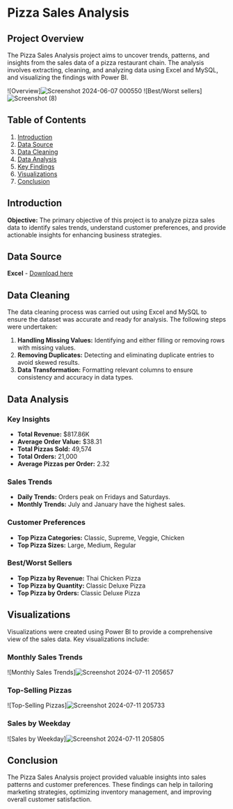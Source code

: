# Pizza Sales Analysis

## Project Overview

The Pizza Sales Analysis project aims to uncover trends, patterns, and insights from the sales data of a pizza restaurant chain. The analysis involves extracting, cleaning, and analyzing data using Excel and MySQL, and visualizing the findings with Power BI.

![Overview]![Screenshot 2024-06-07 000550](https://github.com/Sumaiyagh/Pizza_Sales_Analysis/assets/130544328/ef13aa43-0fc5-4680-bd41-8670a91acff4)
![Best/Worst sellers]
![Screenshot (8)](https://github.com/Sumaiyagh/Pizza_Sales_Analysis/assets/130544328/50ff4c5e-bfc7-4093-9525-4ee1fabd4bc1)


## Table of Contents

1. [Introduction](#introduction)
2. [Data Source](#data-source)
3. [Data Cleaning](#data-cleaning)
4. [Data Analysis](#data-analysis)
5. [Key Findings](#key-findings)
6. [Visualizations](#visualizations)
7. [Conclusion](#conclusion)


## Introduction

**Objective:** The primary objective of this project is to analyze pizza sales data to identify sales trends, understand customer preferences, and provide actionable insights for enhancing business strategies.

## Data Source

**Excel** - [Download here](https://github.com/Sumaiyagh/Pizza_Sales_Analysis/blob/main/pizza_sales_excel_file.xlsx)

## Data Cleaning

The data cleaning process was carried out using Excel and MySQL to ensure the dataset was accurate and ready for analysis. The following steps were undertaken:

1. **Handling Missing Values:** Identifying and either filling or removing rows with missing values.
2. **Removing Duplicates:** Detecting and eliminating duplicate entries to avoid skewed results.
3. **Data Transformation:** Formatting relevant columns to ensure consistency and accuracy in data types.

## Data Analysis

### Key Insights

- **Total Revenue:** $817.86K
- **Average Order Value:** $38.31
- **Total Pizzas Sold:** 49,574
- **Total Orders:** 21,000
- **Average Pizzas per Order:** 2.32

### Sales Trends

- **Daily Trends:** Orders peak on Fridays and Saturdays.
- **Monthly Trends:** July and January have the highest sales.

### Customer Preferences

- **Top Pizza Categories:** Classic, Supreme, Veggie, Chicken
- **Top Pizza Sizes:** Large, Medium, Regular

### Best/Worst Sellers

- **Top Pizza by Revenue:** Thai Chicken Pizza
- **Top Pizza by Quantity:** Classic Deluxe Pizza
- **Top Pizza by Orders:** Classic Deluxe Pizza

## Visualizations

Visualizations were created using Power BI to provide a comprehensive view of the sales data. Key visualizations include:

### Monthly Sales Trends

![Monthly Sales Trends]![Screenshot 2024-07-11 205657](https://github.com/Sumaiyagh/Pizza_Sales_Analysis/assets/130544328/d02d2af7-3db7-4dab-aa18-5bc7f293bd50)


### Top-Selling Pizzas

![Top-Selling Pizzas]![Screenshot 2024-07-11 205733](https://github.com/Sumaiyagh/Pizza_Sales_Analysis/assets/130544328/3e30294d-8b73-45a3-9006-be19233fc0cc)


### Sales by Weekday

![Sales by Weekday]![Screenshot 2024-07-11 205805](https://github.com/Sumaiyagh/Pizza_Sales_Analysis/assets/130544328/cf496bf8-87f1-473e-b84d-d32dbfb52063)


## Conclusion

The Pizza Sales Analysis project provided valuable insights into sales patterns and customer preferences. These findings can help in tailoring marketing strategies, optimizing inventory management, and improving overall customer satisfaction.



